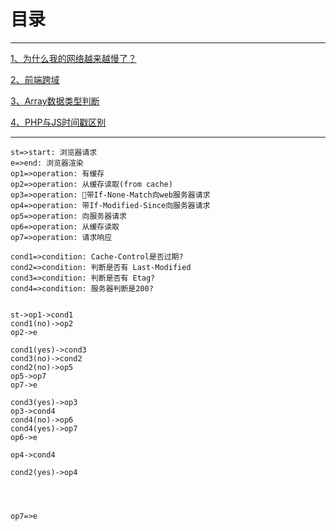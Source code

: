 目录
====
----------
[1、为什么我的网络越来越慢了？](http://blog.guoguogis.gitpress.org/~posts/others/%E6%88%91%E7%9A%84%E7%BD%91%E4%B8%BA%E4%BB%80%E4%B9%88%E8%B6%8A%E6%9D%A5%E8%B6%8A%E6%85%A2%E4%BA%86.md)

[2、前端跨域](http://blog.guoguogis.gitpress.org/~posts/JavaScript/%E5%89%8D%E7%AB%AF%E8%B7%A8%E5%9F%9F.md)

[3、Array数据类型判断](http://blog.guoguogis.gitpress.org/~posts/JavaScript/isArray.md)

[4、PHP与JS时间戳区别](http://blog.guoguogis.gitpress.org/~posts/PHP/PHP%E4%B8%8EJS%E6%97%B6%E9%97%B4%E6%88%B3%E5%8C%BA%E5%88%AB.md)


----------



```flow
st=>start: 浏览器请求
e=>end: 浏览器渲染
op1=>operation: 有缓存
op2=>operation: 从缓存读取(from cache)
op3=>operation: 带If-None-Match向web服务器请求
op4=>operation: 带If-Modified-Since向服务器请求
op5=>operation: 向服务器请求
op6=>operation: 从缓存读取
op7=>operation: 请求响应

cond1=>condition: Cache-Control是否过期?
cond2=>condition: 判断是否有 Last-Modified
cond3=>condition: 判断是否有 Etag?
cond4=>condition: 服务器判断是200?


st->op1->cond1
cond1(no)->op2
op2->e

cond1(yes)->cond3
cond3(no)->cond2
cond2(no)->op5
op5->op7
op7->e

cond3(yes)->op3
op3->cond4
cond4(no)->op6
cond4(yes)->op7
op6->e

op4->cond4

cond2(yes)->op4




op7=>e
```


  


